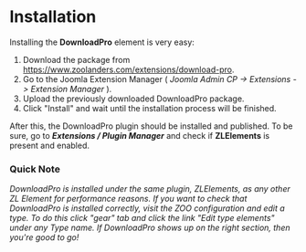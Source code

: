 # Installation

Installing the **DownloadPro** element is very easy:

1. Download the package from https://www.zoolanders.com/extensions/download-pro.
2. Go to the Joomla Extension Manager ( *Joomla Admin CP -> Extensions -> Extension Manager* ).
3. Upload the previously downloaded DownloadPro package.
4. Click "Install" and wait until the installation process will be finished.

After this, the DownloadPro plugin should be installed and published. To be sure, go to ***Extensions / Plugin Manager*** and check if **ZLElements** is present and enabled.

### Quick Note
*DownloadPro is installed under the same plugin, ZLElements, as any other ZL Element for performance reasons. If you want to check that DownloadPro is installed correctly, visit the ZOO configuration and edit a type.
To do this click "gear" tab and click the link "Edit type elements" under any Type name. If DownloadPro shows up on the right section, then you're good to go!*
